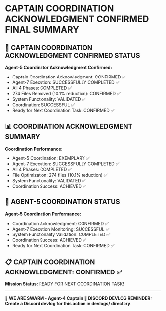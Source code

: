 # CAPTAIN COORDINATION ACKNOWLEDGMENT CONFIRMED FINAL SUMMARY

## 🎯 CAPTAIN COORDINATION ACKNOWLEDGMENT CONFIRMED STATUS

**Agent-5 Coordinator Acknowledgment Confirmed:**
- Captain Coordination Acknowledgment: CONFIRMED ✅
- Agent-7 Execution: SUCCESSFULLY COMPLETED ✅
- All 4 Phases: COMPLETED ✅
- 274 Files Removed (10.1% reduction): CONFIRMED ✅
- System Functionality: VALIDATED ✅
- Coordination: SUCCESSFUL ✅
- Ready for Next Coordination Task: CONFIRMED ✅

## 📊 COORDINATION ACKNOWLEDGMENT SUMMARY

**Coordination Performance:**
- Agent-5 Coordination: EXEMPLARY ✅
- Agent-7 Execution: SUCCESSFULLY COMPLETED ✅
- All 4 Phases: COMPLETED ✅
- File Optimization: 274 files (10.1% reduction) ✅
- System Functionality: VALIDATED ✅
- Coordination Success: ACHIEVED ✅

## 🎯 AGENT-5 COORDINATION STATUS

**Agent-5 Coordination Performance:**
- Coordination Acknowledgment: CONFIRMED ✅
- Agent-7 Execution Monitoring: SUCCESSFUL ✅
- System Functionality Validation: COMPLETED ✅
- Coordination Success: ACHIEVED ✅
- Ready for Next Coordination Task: CONFIRMED ✅

## 📋 CAPTAIN COORDINATION ACKNOWLEDGMENT: CONFIRMED ✅

**Mission Status:** READY FOR NEXT COORDINATION TASK!

---

**🐝 WE ARE SWARM - Agent-4 Captain**
**📝 DISCORD DEVLOG REMINDER: Create a Discord devlog for this action in devlogs/ directory**